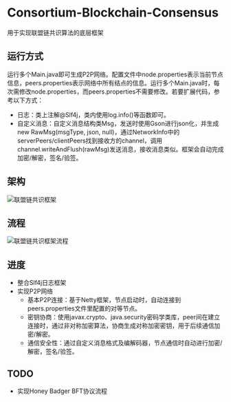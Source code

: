 # Consortium-Blockchain-Consensus
用于实现联盟链共识算法的底层框架
## 运行方式
运行多个Main.java即可生成P2P网络。配置文件中node.properties表示当前节点信息，peers.properties表示网络中所有结点的信息。运行多个Main.java时，每次需修改node.properties，而peers.properties不需要修改。若要扩展代码，参考以下方式：
- 日志：类上注解@Slf4j，类内使用log.info()等函数即可。
- 自定义消息：自定义消息结构类Msg，发送时使用Gson进行json化，并生成new RawMsg(msgType, json, null)，通过NetworkInfo中的serverPeers/clientPeers找到接收方的channel，调用channel.writeAndFlush(rawMsg)发送消息，接收消息类似。框架会自动完成加密/解密，签名/验签。
## 架构
![联盟链共识框架](https://user-images.githubusercontent.com/82380622/164715109-8350f0aa-d97c-4fc2-b06a-f1c8afe350e9.png)
## 流程
![联盟链共识框架流程](https://user-images.githubusercontent.com/82380622/164716735-e0c4fabf-4e28-4ce0-81b9-b362510d7dfd.png)
## 进度
- 整合Slf4j日志框架
- 实现P2P网络
  - 基本P2P连接：基于Netty框架，节点启动时，自动连接到peers.properties文件里配置的对等节点。
  - 密钥协商：使用javax.crypto、java.security密码学类库，peer间在建立连接时，通过非对称加密算法，协商生成对称加密密钥，用于后续通信加密/解密。
  - 通信安全性：通过自定义消息格式及编解码器，节点通信时自动进行加密/解密，签名/验签。
## TODO
- 实现Honey Badger BFT协议流程
